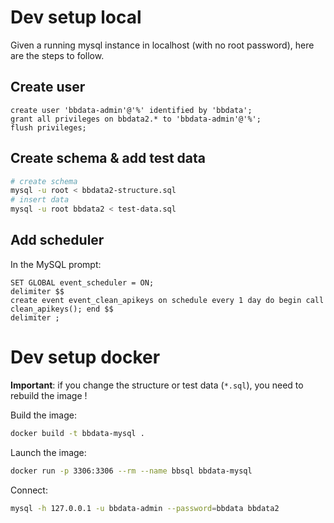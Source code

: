 # Dev setup local

Given a running mysql instance in localhost (with no root password), here are the steps to follow.

## Create user

```mysql
create user 'bbdata-admin'@'%' identified by 'bbdata';
grant all privileges on bbdata2.* to 'bbdata-admin'@'%';
flush privileges;
```

## Create schema & add test data

```bash
# create schema
mysql -u root < bbdata2-structure.sql
# insert data
mysql -u root bbdata2 < test-data.sql
```

## Add scheduler 

In the MySQL prompt:
```mysql
SET GLOBAL event_scheduler = ON;
delimiter $$
create event event_clean_apikeys on schedule every 1 day do begin call clean_apikeys(); end $$
delimiter ;
```

# Dev setup docker

__Important__: if you change the structure or test data (`*.sql`), you need to rebuild the image !

Build the image:
```bash
docker build -t bbdata-mysql .
``` 

Launch the image:
```bash
docker run -p 3306:3306 --rm --name bbsql bbdata-mysql
```

Connect:
```bash
mysql -h 127.0.0.1 -u bbdata-admin --password=bbdata bbdata2
```